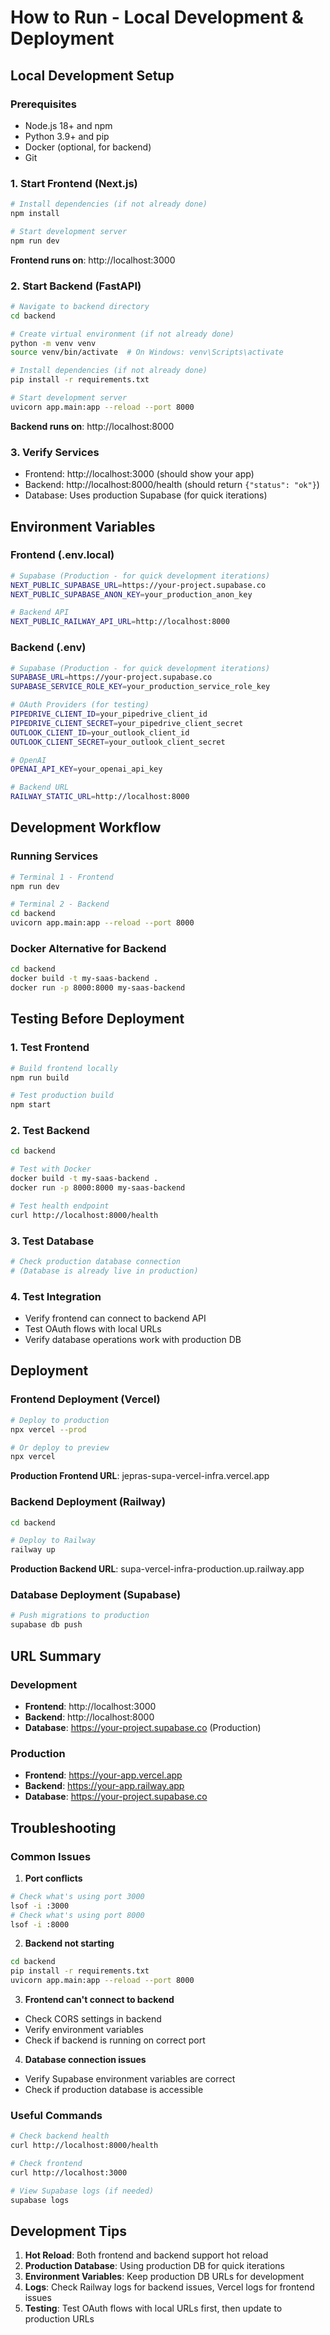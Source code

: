 # How to Run - Local Development & Deployment

## Local Development Setup

### Prerequisites
- Node.js 18+ and npm
- Python 3.9+ and pip
- Docker (optional, for backend)
- Git

### 1. Start Frontend (Next.js)
```bash
# Install dependencies (if not already done)
npm install

# Start development server
npm run dev
```
**Frontend runs on**: http://localhost:3000

### 2. Start Backend (FastAPI)
```bash
# Navigate to backend directory
cd backend

# Create virtual environment (if not already done)
python -m venv venv
source venv/bin/activate  # On Windows: venv\Scripts\activate

# Install dependencies (if not already done)
pip install -r requirements.txt

# Start development server
uvicorn app.main:app --reload --port 8000
```
**Backend runs on**: http://localhost:8000

### 3. Verify Services
- Frontend: http://localhost:3000 (should show your app)
- Backend: http://localhost:8000/health (should return `{"status": "ok"}`)
- Database: Uses production Supabase (for quick iterations)

## Environment Variables

### Frontend (.env.local)
```bash
# Supabase (Production - for quick development iterations)
NEXT_PUBLIC_SUPABASE_URL=https://your-project.supabase.co
NEXT_PUBLIC_SUPABASE_ANON_KEY=your_production_anon_key

# Backend API
NEXT_PUBLIC_RAILWAY_API_URL=http://localhost:8000
```

### Backend (.env)
```bash
# Supabase (Production - for quick development iterations)
SUPABASE_URL=https://your-project.supabase.co
SUPABASE_SERVICE_ROLE_KEY=your_production_service_role_key

# OAuth Providers (for testing)
PIPEDRIVE_CLIENT_ID=your_pipedrive_client_id
PIPEDRIVE_CLIENT_SECRET=your_pipedrive_client_secret
OUTLOOK_CLIENT_ID=your_outlook_client_id
OUTLOOK_CLIENT_SECRET=your_outlook_client_secret

# OpenAI
OPENAI_API_KEY=your_openai_api_key

# Backend URL
RAILWAY_STATIC_URL=http://localhost:8000
```

## Development Workflow

### Running Services
```bash
# Terminal 1 - Frontend
npm run dev

# Terminal 2 - Backend
cd backend
uvicorn app.main:app --reload --port 8000
```

### Docker Alternative for Backend
```bash
cd backend
docker build -t my-saas-backend .
docker run -p 8000:8000 my-saas-backend
```

## Testing Before Deployment

### 1. Test Frontend
```bash
# Build frontend locally
npm run build

# Test production build
npm start
```

### 2. Test Backend
```bash
cd backend

# Test with Docker
docker build -t my-saas-backend .
docker run -p 8000:8000 my-saas-backend

# Test health endpoint
curl http://localhost:8000/health
```

### 3. Test Database
```bash
# Check production database connection
# (Database is already live in production)
```

### 4. Test Integration
- Verify frontend can connect to backend API
- Test OAuth flows with local URLs
- Verify database operations work with production DB

## Deployment

### Frontend Deployment (Vercel)
```bash
# Deploy to production
npx vercel --prod

# Or deploy to preview
npx vercel
```

**Production Frontend URL**: jepras-supa-vercel-infra.vercel.app

### Backend Deployment (Railway)
```bash
cd backend

# Deploy to Railway
railway up
```

**Production Backend URL**: supa-vercel-infra-production.up.railway.app

### Database Deployment (Supabase)
```bash
# Push migrations to production
supabase db push
```

## URL Summary

### Development
- **Frontend**: http://localhost:3000
- **Backend**: http://localhost:8000
- **Database**: https://your-project.supabase.co (Production)

### Production
- **Frontend**: https://your-app.vercel.app
- **Backend**: https://your-app.railway.app
- **Database**: https://your-project.supabase.co

## Troubleshooting

### Common Issues

1. **Port conflicts**
```bash
# Check what's using port 3000
lsof -i :3000
# Check what's using port 8000
lsof -i :8000
```

2. **Backend not starting**
```bash
cd backend
pip install -r requirements.txt
uvicorn app.main:app --reload --port 8000
```

3. **Frontend can't connect to backend**
- Check CORS settings in backend
- Verify environment variables
- Check if backend is running on correct port

4. **Database connection issues**
- Verify Supabase environment variables are correct
- Check if production database is accessible

### Useful Commands

```bash
# Check backend health
curl http://localhost:8000/health

# Check frontend
curl http://localhost:3000

# View Supabase logs (if needed)
supabase logs
```

## Development Tips

1. **Hot Reload**: Both frontend and backend support hot reload
2. **Production Database**: Using production DB for quick iterations
3. **Environment Variables**: Keep production DB URLs for development
4. **Logs**: Check Railway logs for backend issues, Vercel logs for frontend issues
5. **Testing**: Test OAuth flows with local URLs first, then update to production URLs 